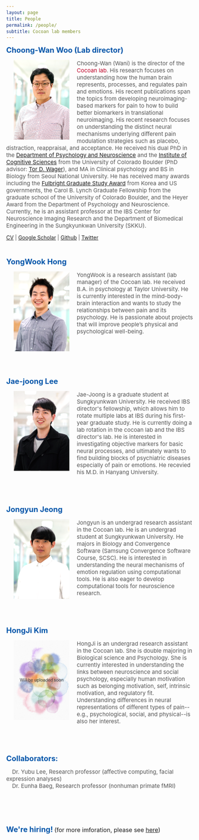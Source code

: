 ```yaml
---
layout: page
title: People
permalink: /people/
subtitle: Cocoan lab members
---
```


<p id="Wani"></p>

<b><span style="font-size: 20px !important; color: #0055A9;">Choong-Wan Woo (Lab director)</span></b>

<img src="images/Woo_cnir_3.png" width="150" height="215" align="left" hspace="20" />
<span style="font-size: 15px !important; color: #555;">Choong-Wan (Wani) is the director of the <span style="font-size: 15px !important; color: #BD0026;">Cocoan lab</span>. His research focuses on understanding how the human brain represents, processes, and regulates pain and emotions. His recent publications span the topics from developing neuroimaging-based markers for pain to how to build better biomarkers in translational neuroimaging. His recent research focuses on understanding the distinct neural mechanisms underlying different pain modulation strategies such as placebo, distraction, reappraisal, and acceptance. He received his dual PhD in the <a href="http://www.colorado.edu/psych-neuro/">Department of Psychology and Neuroscience</a> and the <a href="http://www.colorado.edu/ics/">Institute of Cognitive Sciences</a> from the University of Colorado Boulder (PhD advisor: <a href="http://wagerlab.colorado.edu/">Tor D. Wager</a>), and MA in Clinical psychology and BS in Biology from Seoul National University. He has received many awards including the <a href="http://www.iie.org/fulbright">Fulbright Graduate Study Award</a> from Korea and US governments, the Carol B. Lynch Graduate Fellowship from the graduate school of the University of Colorado Boulder, and the Heyer Award from the Department of Psychology and Neuroscience. Currently, he is an assistant professor at the IBS Center for Neuroscience Imaging Research and the Department of Biomedical Engineering in the Sungkyunkwan University (SKKU). </span>

<span style="font-size: 14px !important; color: #555;"><a href="/pdfs/CV_Woo_Apr2017.pdf">CV</a> | <a href="https://scholar.google.com/citations?user=fZLY5H8AAAAJ&hl=en&oi=ao">Google Scholar</a> | <a href="https://github.com/wanirepo/">Github</a> | <a href="https://twitter.com/choongwanwoo/">Twitter</a></span>



<br>

<p id="YongWook"></p>

<b><span style="font-size: 20px !important; color: #0055A9;">YongWook Hong</span></b>

<img src="images/HongYW_cnir.png" width="150" height="215" align="left" hspace="20" />
<span style="font-size: 15px !important; color: #555;">YongWook is a research assistant (lab manager) of the Cocoan lab. He received B.A. in psychology at Taylor University.  He is currently interested in the mind-body-brain interaction and wants to study the relationships between pain and its psychology. He is passionate about projects that will improve people’s physical and psychological well-being. </span>

<br><br><br><br><br>

<p id="Jaejoong"></p>

<b><span style="font-size: 20px !important; color: #0055A9;">Jae-joong Lee</span></b>

<img src="images/LeeJJ_cnir.png" width="150" height="215" align="left" hspace="20" />
<span style="font-size: 15px !important; color: #555;">Jae-Joong is a graduate student at Sungkyunkwan University. He received IBS director's fellowship, which allows him to rotate multiple labs at IBS during his first-year graduate study. He is currently doing a lab rotation in the cocoan lab and the IBS director's lab. He is interested in investigating objective markers for basic neural processes, and ultimately wants to find building blocks of psychiatric diseases especially of pain or emotions. He recevied his M.D. in Hanyang University.</span>

<br><br><br>

<p id="Jongyun"></p>

<b><span style="font-size: 20px !important; color: #0055A9;">Jongyun Jeong</span></b>

<img src="images/JeongJY_cnir.png" width="150" height="215" align="left" hspace="20" />
<span style="font-size: 15px !important; color: #555;">Jongyun is an undergrad research assistant in the Cocoan lab. He is an undergrad student at Sungkyunkwan University. He majors in Biology and Convergence Software (Samsung Convergence Software Course, SCSC). He is interested in understanding the neural mechanisms of emotion regulation using computational tools. He is also eager to develop computational tools for neuroscience research.</span>

<br><br><br>


<p id="Hongji"></p>

<b><span style="font-size: 20px !important; color: #0055A9;">HongJi Kim</span></b>

<img src="images/default.png" width="150" height="215" align="left" hspace="20" />
<span style="font-size: 15px !important; color: #555;">HongJi is an undergrad research assistant in the Cocoan lab. She is double majoring in Biological science and Psychology. She is currently interested in understanding the links between neuroscience and social psychology, especially human motivation such as belonging motivation, self, intrinsic motivation, and regulatory fit. Understanding differences in neural representations of different types of pain--e.g., psychological, social, and physical--is also her interest.</span>

<br><br><br>


<b><span style="font-size: 20px !important; color: #0055A9;"> Collaborators: </span></b>

&nbsp;&nbsp;&nbsp; <span style="font-size: 15px !important; color: #555;">Dr. Yubu Lee, Research professor (affective computing, facial expression analyses)<br></span>
&nbsp;&nbsp;&nbsp; <span style="font-size: 15px !important; color: #555;">Dr. Eunha Baeg, Research professor (nonhuman primate fMRI)<br></span>


<br><br><br><br>

<b><span style="font-size: 20px !important; color: #0055A9;">We're hiring!</span></b> <span style="font-size: 16px !important;">(for more imforation, please see [here](/jobs/))</span>

<!-- <br><br><br><br><br><br>

## Past Members

### University at Buffalo
<ul>
	<li><a href="https://longshengsun.net" target="_blank">Longsheng Sun</a>, Ph.D., 2016, Designing Regulation Policies for Hazardous Materials Transportation</li>
	<li><a href="https://www.linkedin.com/pub/masoumeh-taslimi/92/b90/b33" target="_blank">Masoumeh Taslimi</a>, Ph.D., 2015, On the Analysis of Two Problems related to Risk Management in Urban Transportation Networks</li>
	<li><a href="https://www.linkedin.com/in/tolou-esfandeh-phd-b179b237" target="_blank">Tolou Esfandeh</a>, Ph.D., 2015, Regulating Hazardous Materials Transportation by Dual-Toll Pricing and Time-Dependent Network Design Policies</li>
	<li><a href="https://www.linkedin.com/pub/iakovos-toumazis/49/327/917" target="_blank">Iakovos Toumazis</a>, Ph.D., 2015, Dynamic Chemotherapy Scheduling for Metastatic Colorectal Cancer Patients: Assessments and Improvements (<a href="http://toumiak.com" target="_blank">web</a>)</li>
	<li><a href="https://www.linkedin.com/profile/view?id=61312329" target="_blank">Md. Tanveer Ahmed</a>, Ph.D., 2013, Revenue Management for Online Advertisement Services</li>
	<li><a href="https://www.linkedin.com/profile/view?id=355659138">Paul Berglund</a>, Ph.D., 2012 Three Problems in Discrete Network Facility Location</li>
	<li><a href="https://www.linkedin.com/profile/view?id=67693217">Yingying Kang</a>, Ph.D., 2011, (co-advisor Dr. Rajan Batta), Value-at-Risk Models for Hazardous Materials Transportation</li>
	<li><a href="https://www.linkedin.com/in/alisattarzadeh" target="_blank">Ali Sattarzadeh</a>, M.S., 2015, Hazmat Network Design Considering Risk and Cost Equity</li>
	<li><a href="https://www.linkedin.com/profile/view?id=82661512" target="_blank">Zulqarnain Haider</a>, M.S., 2014, Inventory Rebalancing through Pricing in Public Bike Sharing Systems</li>
	<li><a href="https://www.linkedin.com/profile/view?id=109106725" target="_blank">Chelsea Greene</a>, M.S., 2013 (co-advisor Dr. Rajan Batta), OR/MS Approaches to Problems involving Hazardous Materials Risk and Impacts from a Natural Disaster</li>
	<li><a href="https://www.linkedin.com/profile/view?id=29510416" target="_blank">Anand Srinivasan</a>, M.S., 2010, Operations of Online Advertising Services and Publisher's Options</li>
	<li><a href="https://www.linkedin.com/profile/view?id=46544652" target="_blank">Amod Anand Agashe</a>, M.S., 2010, Stochastic Revenue Optimization in Online Advertising</li>
	<li><a href="https://www.linkedin.com/profile/view?id=46856185" target="_blank">Varun Narayana Kutty</a>, M.S., 2010, Accept-Reject Decision in Online Advertising using Geometric Brownian Motion</li>
</ul>

&nbsp;-->
